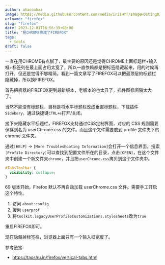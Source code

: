 ```yaml
---
author: ahaooahaz
image: https://media.githubusercontent.com/media/irisHYT/ImageHosting0/main/images/firefox-google.webp
urlname: "firefox"
slug: "firefox"
date: 2023-12-01T16:56:39+08:00
title: "把CHROME换成了FIREFOX"
tags:
  - tools
draft: false
---
```


<!--more-->

一直在用CHROME有点腻了，最主要的原因还是觉得CHROME上面标题栏+输入框+标签列在最上面占用太宽了，所以一直依赖都是把标签隐藏起来，用的时候再打开，但还是觉得不够精简。看到一篇文章写了FIREFOX可以把最顶层的标题栏隐藏掉，所以换FIREFOX。

首先把机器的FIREFOX更到最新版本，老版本的也太丑了，插件图标间隔太大了。

当然不能没有标题栏，目标是将水平标题栏改成垂直标题栏，下载插件`Sidebery`，通过快捷键`CTRL+e`打开/关闭。

接下来隐藏水平标题栏，FIREFOX支持通过CSS定制界面，对应的 CSS 规则需要保存到名为 userChrome.css 的文件。而且这个文件需要放到 profile 文件夹下的 chrome 文件夹。

通过`[HELP]` -> `[More Troubleshooting Information]`会打开一个信息界面，搜索`[Profile Directory]`可以查找到配置文件所在的目录，点击`[OPEN]`，在这个文件夹中创建一个新文件夹`chrome`，并且把`userChrome.css`拷贝到这个文件夹中。

```css
#TabsToolbar {
  visibility: collapse;
}
```

69 版本开始，Firefox 默认不再自动加载 userChrome.css 文件。需要手工开启这个特性。

1. 访问 `about:config`
2. 搜索 `userprof`
3. 将`toolkit.legacyUserProfileCustomizations.stylesheets`改为`true`

重启FIREFOX即可。

现在隐藏掉标签栏，浏览器上面只有一个输入框宽度了。

参考链接:
- https://taoshu.in/firefox/vertical-tabs.html
